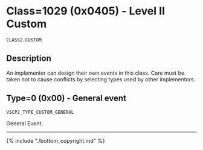 # Class=1029 (0x0405) - Level II Custom

    CLASS2.CUSTOM

## Description

An implementer can design their own events in this class. Care must be taken not to cause conflicts by selecting types used by other implementors. 

## <a name="type0">Type=0 (0x00) - General event</a>
    VSCP2_TYPE_CUSTOM_GENERAL
General Event.

----

{% include "./bottom_copyright.md" %}